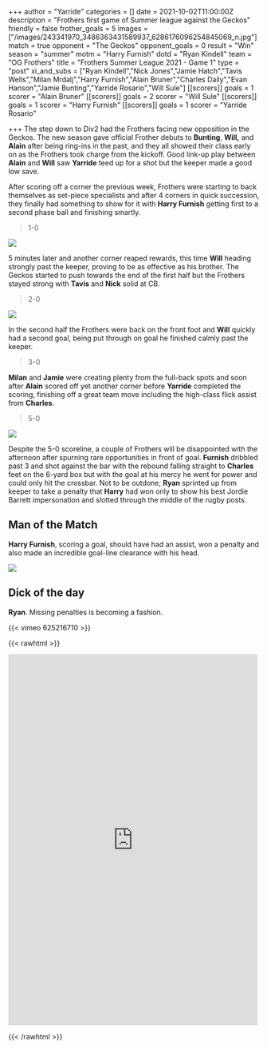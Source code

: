+++
author = "Yarride"
categories = []
date = 2021-10-02T11:00:00Z
description = "Frothers first game of Summer league against the Geckos"
friendly = false
frother_goals = 5
images = ["/images/243341970_3486363431589937_6286176096254845069_n.jpg"]
match = true
opponent = "The Geckos"
opponent_goals = 0
result = "Win"
season = "summer"
motm = "Harry Furnish"
dotd = "Ryan Kindell"
team = "OG Frothers"
title = "Frothers Summer League 2021 - Game 1"
type = "post"
xi_and_subs = ["Ryan Kindell","Nick Jones","Jamie Hatch","Tavis Wells","Milan Mrdalj","Harry Furnish","Alain Bruner","Charles Daily","Evan Hanson","Jamie Bunting","Yarride Rosario","Will Sule"]
[[scorers]]
goals = 1
scorer = "Alain Bruner"
[[scorers]]
goals = 2
scorer = "Will Sule"
[[scorers]]
goals = 1
scorer = "Harry Furnish"
[[scorers]]
goals = 1
scorer = "Yarride Rosario"


+++
The step down to Div2 had the Frothers facing new opposition in the Geckos. The new season gave official Frother debuts to **Bunting**, **Will,** and **Alain** after being ring-ins in the past, and they all showed their class early on as the Frothers took charge from the kickoff. Good link-up play between **Alain** and **Will** saw **Yarride** teed up for a shot but the keeper made a good low save.

After scoring off a corner the previous week, Frothers were starting to back themselves as set-piece specialists and after 4 corners in quick succession, they finally had something to show for it with **Harry Furnish** getting first to a second phase ball and finishing smartly.

> 1-0

![](/images/242753332_3486364864923127_8206400657909553624_n.jpg)

5 minutes later and another corner reaped rewards, this time **Will** heading strongly past the keeper, proving to be as effective as his brother. The Geckos started to push towards the end of the first half but the Frothers stayed strong with **Tavis** and **Nick** solid at CB.

> 2-0

![](/images/243512624_3486363358256611_8894628013518706286_n-1.jpg)

In the second half the Frothers were back on the front foot and **Will** quickly had a second goal, being put through on goal he finished calmly past the keeper.

> 3-0

**Milan** and **Jamie** were creating plenty from the full-back spots and soon after **Alain** scored off yet another corner before **Yarride** completed the scoring, finishing off a great team move including the high-class flick assist from **Charles**.

> 5-0 

![](/images/243302852_3486364714923142_2497161946380647861_n.jpg)

Despite the 5-0 scoreline, a couple of Frothers will be disappointed with the afternoon after spurning rare opportunities in front of goal. **Furnish** dribbled past 3 and shot against the bar with the rebound falling straight to **Charles** feet on the 6-yard box but with the goal at his mercy he went for power and could only hit the crossbar. Not to be outdone, **Ryan** sprinted up from keeper to take a penalty that **Harry** had won only to show his best Jordie Barrett impersonation and slotted through the middle of the rugby posts.

## Man of the Match

**Harry Furnish**, scoring a goal, should have had an assist, won a penalty and also made an incredible goal-line clearance with his head.

![](/images/242768453_3486364774923136_5945559721565921889_n.jpg)

## Dick of the day

**Ryan**. Missing penalties is becoming a fashion.

{{< vimeo 625216710 >}}

{{< rawhtml >}} <div class="row"> <iframe src="https://www.facebook.com/plugins/post.php?href=https%3A%2F%2Fwww.facebook.com%2FNZSundayFootball%2Fposts%2F3486365151589765&show_text=true&width=500" width="500" height="743" style="border:none;overflow:hidden" scrolling="no" frameborder="0" allowfullscreen="true" allow="autoplay; clipboard-write; encrypted-media; picture-in-picture; web-share"></iframe> </div>

{{< /rawhtml >}}